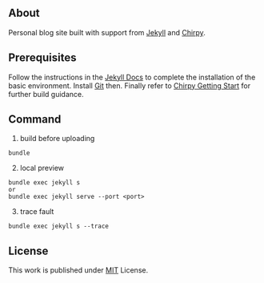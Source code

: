 ## About

Personal blog site built with support from [Jekyll](https://github.com/jekyll/jekyll) and [Chirpy](https://github.com/cotes2020/jekyll-theme-chirpy).

## Prerequisites

Follow the instructions in the [Jekyll Docs](https://jekyllrb.com/docs/installation/) to complete the installation of
the basic environment. Install [Git](https://git-scm.com/) then. Finally refer to [Chirpy Getting Start](https://chirpy.cotes.page/posts/getting-started/) for further build guidance.

## Command

1. build before uploading

```
bundle
```

2. local preview

```
bundle exec jekyll s
or
bundle exec jekyll serve --port <port>
```

3. trace fault
```
bundle exec jekyll s --trace
```

## License

This work is published under [MIT](https://github.com/cotes2020/chirpy-starter/blob/master/LICENSE) License.

